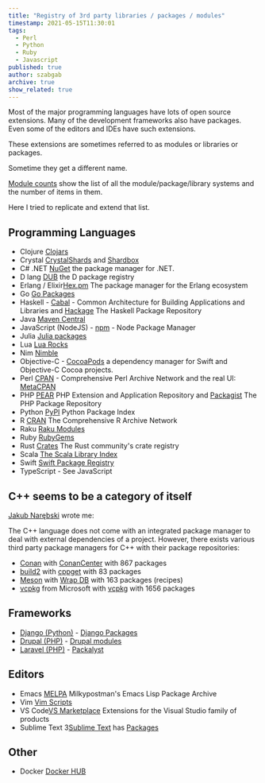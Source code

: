 ```yaml
---
title: "Registry of 3rd party libraries / packages / modules"
timestamp: 2021-05-15T11:30:01
tags:
  - Perl
  - Python
  - Ruby
  - Javascript
published: true
author: szabgab
archive: true
show_related: true
---
```



Most of the major programming languages have lots of open source extensions. Many of the development frameworks also have
packages. Even some of the editors and IDEs have such extensions.

These extensions are sometimes referred to as modules or libraries or packages.

Sometime they get a different name.



[Module counts](http://www.modulecounts.com/) show the list of all the module/package/library systems and the number of items in them.

Here I tried to replicate and extend that list.

## Programming Languages

* Clojure [Clojars](https://clojars.org/)
* Crystal [CrystalShards](https://crystalshards.xyz) and [Shardbox](https://shardbox.org/)
* C# .NET [NuGet](https://www.nuget.org/) the package manager for .NET.
* D lang [DUB](https://code.dlang.org/) the D package registry
* Erlang / Elixir[Hex.pm](https://hex.pm/) The package manager for the Erlang ecosystem
* Go [Go Packages](https://pkg.go.dev/)
* Haskell - [Cabal](https://www.haskell.org/cabal/) - Common Architecture for Building Applications and Libraries and [Hackage](http://hackage.haskell.org/) The Haskell Package Repository
* Java [Maven Central](https://search.maven.org/)
* JavaScript (NodeJS) - [npm](https://www.npmjs.com/) - Node Package Manager
* Julia [Julia packages](https://julialang.org/packages/)
* Lua [Lua Rocks](https://luarocks.org/)
* Nim [Nimble](https://github.com/nim-lang/nimble/)
* Objective-C - [CocoaPods](https://cocoapods.org/) a dependency manager for Swift and Objective-C Cocoa projects.
* Perl [CPAN](https://www.cpan.org/) - Comprehensive Perl Archive Network and the real UI: [MetaCPAN](https://metacpan.org/)
* PHP [PEAR](https://pear.php.net/) PHP Extension and Application Repository and [Packagist](https://packagist.org/) The PHP Package Repository
* Python [PyPI](https://pypi.org/) Python Package Index
* R [CRAN](https://cran.r-project.org/) The Comprehensive R Archive Network
* Raku [Raku Modules](https://modules.raku.org/)
* Ruby [RubyGems](https://rubygems.org/)
* Rust [Crates](https://crates.io/) The Rust community's crate registry
* Scala [The Scala Library Index](https://index.scala-lang.org/)
* Swift [Swift Package Registry](https://swiftpackageregistry.com/)
* TypeScript - See JavaScript

## C++ seems to be a category of itself

[Jakub Narębski](https://github.com/jnareb) wrote me:

The C++ language does not come with an integrated package manager to deal with external dependencies of a project.
However, there exists various third party package managers for C++ with their package repositories:

* [Conan](https://conan.io/) with [ConanCenter](https://conan.io/center/) with 867 packages
* [build2](https://build2.org/) with [cppget](https://cppget.org/) with 83 packages
* [Meson](https://mesonbuild.com/) with [Wrap DB](https://wrapdb.mesonbuild.com/) with 163 packages (recipes)
* [vcpkg](https://github.com/microsoft/vcpkg) from Microsoft with [vcpkg](https://vcpkg.io/en/packages.html) with 1656 packages

## Frameworks

* [Django (Python)](https://www.djangoproject.com/) - [Django Packages](https://djangopackages.org/)
* [Drupal (PHP)](https://www.drupal.org/) - [Drupal modules](https://www.drupal.org/project/project_module)
* [Laravel (PHP)](https://laravel.com/) - [Packalyst](https://packalyst.com/)

## Editors

* Emacs [MELPA](https://melpa.org/) Milkypostman's Emacs Lisp Package Archive
* Vim [Vim Scripts](https://www.vim.org/scripts/)
* VS Code[VS Marketplace](https://marketplace.visualstudio.com/) Extensions for the Visual Studio family of products
* Sublime Text 3[Sublime Text](https://www.sublimetext.com/) has [Packages](https://packagecontrol.io/)

## Other

* Docker [Docker HUB](https://hub.docker.com/)


